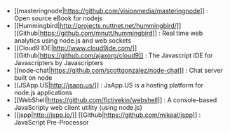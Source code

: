 - [[masteringnode|https://github.com/visionmedia/masteringnode]] : Open source eBook for nodejs 
- [[Hummingbird|http://projects.nuttnet.net/hummingbird/]] [[Github|https://github.com/mnutt/hummingbird]] : Real time web analytics using node.js and web sockets
- [[Cloud9 IDE|http://www.cloud9ide.com/]] [[Github|https://github.com/ajaxorg/cloud9]] : The Javascript IDE for Javascripters by Javascripters
- [[node-chat|https://github.com/scottgonzalez/node-chat]] : Chat server built on node
- [[JSApp.US|http://jsapp.us/]] : JsApp.US is a hosting platform for node.js applications
- [[WebShell|https://github.com/fictivekin/webshell]] : A console-based JavaScripty web client utility (using node.js)
- [[jspp|http://jspp.io/]] [[Github|https://github.com/mikeal/jspp]] : JavaScript Pre-Processor